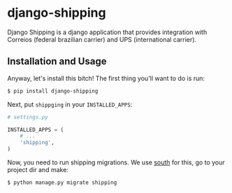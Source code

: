 django-shipping
===============

Django Shipping is a django application that provides integration with Correios (federal brazilian carrier) and UPS (international carrier).


## Installation and Usage

Anyway, let's install this bitch! The first thing you'll want to do is run:

``` bash
$ pip install django-shipping
```

Next, put ``shippging`` in your ``INSTALLED_APPS``:

``` python
# settings.py

INSTALLED_APPS = (
    # ...
    'shipping',
)

```

Now, you need to run shipping migrations. We use [south](http://south.readthedocs.org/en/latest/index.html) for this, go to your project dir and make:

``` bash
$ python manage.py migrate shipping
```
